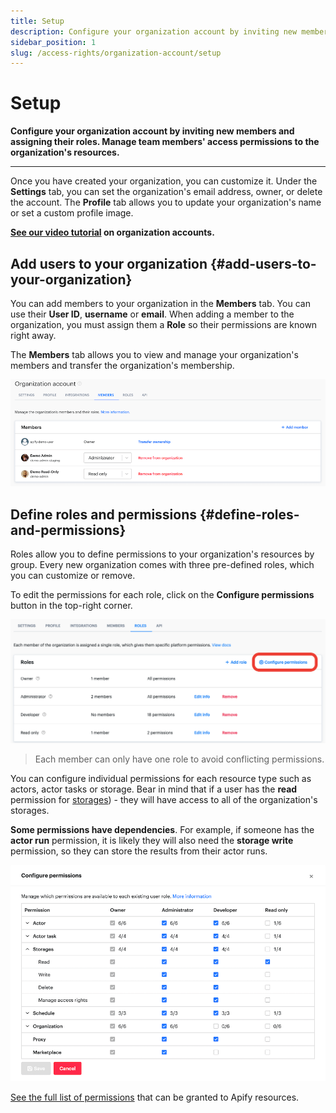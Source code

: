 ```yaml
---
title: Setup
description: Configure your organization account by inviting new members and assigning their roles. Manage team members' access permissions to the organization's resources.
sidebar_position: 1
slug: /access-rights/organization-account/setup
---
```


# Setup

**Configure your organization account by inviting new members and assigning their roles. Manage team members' access permissions to the organization's resources.**

---

Once you have created your organization, you can customize it. Under the **Settings** tab, you can set the organization's email address, owner, or delete the account. The **Profile** tab allows you to update your organization's name or set a custom profile image.

**[See our video tutorial](https://www.youtube.com/watch?v=BIL6HqtnvKk) on organization accounts.**

## Add users to your organization {#add-users-to-your-organization}

You can add members to your organization in the **Members** tab. You can use their **User ID**, **username** or **email**. When adding a member to the organization, you must assign them a **Role** so their permissions are known right away.

The **Members** tab allows you to view and manage your organization's members and transfer the organization's membership.

![Organization members](../images/members.png)

## Define roles and permissions {#define-roles-and-permissions}

Roles allow you to define permissions to your organization's resources by group. Every new organization comes with three pre-defined roles, which you can customize or remove.

To edit the permissions for each role, click on the **Configure permissions** button in the top-right corner.

![Organization roles](../images/roles.png)

> Each member can only have one role to avoid conflicting permissions.

You can configure individual permissions for each resource type such as actors, actor tasks or storage. Bear in mind that if a user has the **read** permission for [storages](../../storage/index.md)) - they will have access to all of the organization's storages.

**Some permissions have dependencies**. For example, if someone has the **actor run** permission, it is likely they will also need the **storage write** permission, so they can store the results from their actor runs.

![Configure permissions](../images/configure-permissions.png)

[See the full list of permissions](../list_of_permissions.md) that can be granted to Apify resources.

